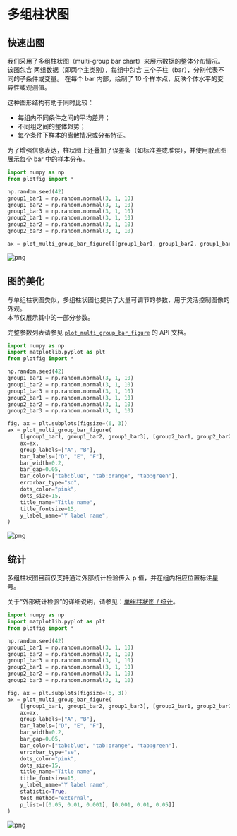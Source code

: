 # 多组柱状图

## 快速出图

我们采用了多组柱状图（multi-group bar chart）来展示数据的整体分布情况。
该图包含 两组数据（即两个主类别），每组中包含 三个子柱（bar），分别代表不同的子条件或变量。
在每个 bar 内部，绘制了 10 个样本点，反映个体水平的变异性或观测值。

这种图形结构有助于同时比较：

- 每组内不同条件之间的平均差异；
- 不同组之间的整体趋势；
- 每个条件下样本的离散情况或分布特征。

为了增强信息表达，柱状图上还叠加了误差条（如标准差或准误），并使用散点图展示每个 bar 中的样本分布。


```python
import numpy as np
from plotfig import *

np.random.seed(42)
group1_bar1 = np.random.normal(3, 1, 10)
group1_bar2 = np.random.normal(3, 1, 10)
group1_bar3 = np.random.normal(3, 1, 10)
group2_bar1 = np.random.normal(3, 1, 10)
group2_bar2 = np.random.normal(3, 1, 10)
group2_bar3 = np.random.normal(3, 1, 10)

ax = plot_multi_group_bar_figure([[group1_bar1, group1_bar2, group1_bar3], [group2_bar1, group2_bar2, group2_bar3]])
```


    
![png](multi_groups_files/multi_groups_3_0.png)
    


## 图的美化

与单组柱状图类似，多组柱状图也提供了大量可调节的参数，用于灵活控制图像的外观。  
本节仅展示其中的一部分参数。

完整参数列表请参见 [`plot_multi_group_bar_figure`](../api/index.md/#plotfig.bar.plot_multi_group_bar_figure) 的 API 文档。


```python
import numpy as np
import matplotlib.pyplot as plt
from plotfig import *

np.random.seed(42)
group1_bar1 = np.random.normal(3, 1, 10)
group1_bar2 = np.random.normal(3, 1, 10)
group1_bar3 = np.random.normal(3, 1, 10)
group2_bar1 = np.random.normal(3, 1, 10)
group2_bar2 = np.random.normal(3, 1, 10)
group2_bar3 = np.random.normal(3, 1, 10)

fig, ax = plt.subplots(figsize=(6, 3))
ax = plot_multi_group_bar_figure(
    [[group1_bar1, group1_bar2, group1_bar3], [group2_bar1, group2_bar2, group2_bar3]],
    ax=ax,
    group_labels=["A", "B"],
    bar_labels=["D", "E", "F"],
    bar_width=0.2,
    bar_gap=0.05,
    bar_color=["tab:blue", "tab:orange", "tab:green"],
    errorbar_type="sd",
    dots_color="pink",
    dots_size=15,
    title_name="Title name",
    title_fontsize=15,
    y_label_name="Y label name",
)
```


    
![png](multi_groups_files/multi_groups_6_0.png)
    


## 统计

多组柱状图目前仅支持通过外部统计检验传入 p 值，并在组内相应位置标注星号。

关于“外部统计检验”的详细说明，请参见：[单组柱状图 / 统计](./single_group.md/#_7)。


```python
import numpy as np
import matplotlib.pyplot as plt
from plotfig import *

np.random.seed(42)
group1_bar1 = np.random.normal(3, 1, 10)
group1_bar2 = np.random.normal(3, 1, 10)
group1_bar3 = np.random.normal(3, 1, 10)
group2_bar1 = np.random.normal(3, 1, 10)
group2_bar2 = np.random.normal(3, 1, 10)
group2_bar3 = np.random.normal(3, 1, 10)

fig, ax = plt.subplots(figsize=(6, 3))
ax = plot_multi_group_bar_figure(
    [[group1_bar1, group1_bar2, group1_bar3], [group2_bar1, group2_bar2, group2_bar3]],
    ax=ax,
    group_labels=["A", "B"],
    bar_labels=["D", "E", "F"],
    bar_width=0.2,
    bar_gap=0.05,
    bar_color=["tab:blue", "tab:orange", "tab:green"],
    errorbar_type="se",
    dots_color="pink",
    dots_size=15,
    title_name="Title name",
    title_fontsize=15,
    y_label_name="Y label name",
    statistic=True,
    test_method="external",
    p_list=[[0.05, 0.01, 0.001], [0.001, 0.01, 0.05]]
)
```


    
![png](multi_groups_files/multi_groups_9_0.png)
    

